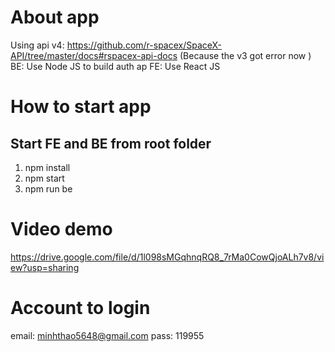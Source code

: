 # About app

Using api v4: https://github.com/r-spacex/SpaceX-API/tree/master/docs#rspacex-api-docs (Because the v3 got error now )
BE: Use Node JS to build auth ap
FE: Use React JS

# How to start app

## Start FE and BE from root folder

1. npm install
2. npm start
3. npm run be

# Video demo

https://drive.google.com/file/d/1l098sMGqhnqRQ8_7rMa0CowQjoALh7v8/view?usp=sharing

# Account to login

email: minhthao5648@gmail.com
pass: 119955
